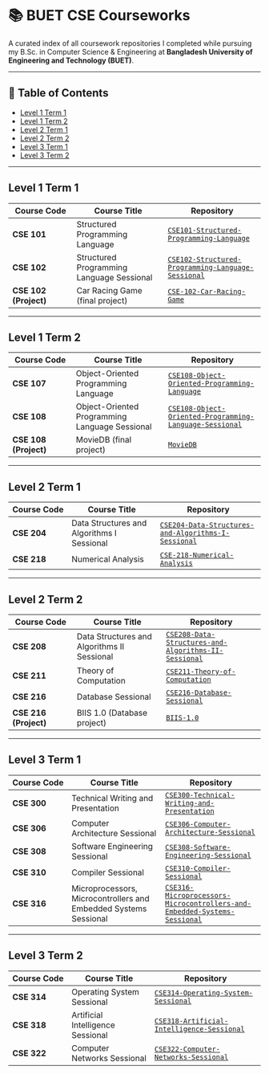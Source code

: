 # 📚 BUET CSE Courseworks

A curated index of all coursework repositories I completed while pursuing my B.Sc. in Computer Science & Engineering at **Bangladesh University of Engineering and Technology (BUET)**.

---

## 📑 Table of Contents
- [Level 1 Term 1](#level-1-term-1)
- [Level 1 Term 2](#level-1-term-2)
- [Level 2 Term 1](#level-2-term-1)
- [Level 2 Term 2](#level-2-term-2)
- [Level 3 Term 1](#level-3-term-1)
- [Level 3 Term 2](#level-3-term-2)

---

## Level 1 Term 1

| Course&nbsp;Code | Course Title | Repository |
|------------------|--------------|------------|
| **CSE 101** | Structured Programming Language | [`CSE101-Structured-Programming-Language`](https://github.com/Mushfiqur6087/CSE101-Structured-Programming-Language) |
| **CSE 102** | Structured Programming Language Sessional | [`CSE102-Structured-Programming-Language-Sessional`](https://github.com/Mushfiqur6087/CSE102-Structured-Programming-Language-Sessional) |
| **CSE 102 (Project)** | Car Racing Game (final project) | [`CSE-102-Car-Racing-Game`](https://github.com/Mushfiqur6087/CSE-102-Car-Racing-Game) |

---

## Level 1 Term 2

| Course&nbsp;Code | Course Title | Repository |
|------------------|--------------|------------|
| **CSE 107** | Object-Oriented Programming Language | [`CSE108-Object-Oriented-Programming-Language`](https://github.com/Mushfiqur6087/CSE107-Object-Oriented-Programming-Language) |
| **CSE 108** | Object-Oriented Programming Language Sessional | [`CSE108-Object-Oriented-Programming-Language-Sessional`](https://github.com/Mushfiqur6087/CSE108-Object-Oriented-Programming-Language-Sessional) |
| **CSE 108 (Project)** | MovieDB (final project) | [`MovieDB`](https://github.com/Mushfiqur6087/MovieDB) |

---

## Level 2 Term 1

| Course&nbsp;Code | Course Title | Repository |
|------------------|--------------|------------|
| **CSE 204** | Data Structures and Algorithms I Sessional | [`CSE204-Data-Structures-and-Algorithms-I-Sessional`](https://github.com/Mushfiqur6087/CSE204-Data-Structures-and-Algorithms-I-Sessional) |
| **CSE 218** | Numerical Analysis | [`CSE-218-Numerical-Analysis`](https://github.com/Mushfiqur6087/CSE-218-Numerical-Analysis) |

---

## Level 2 Term 2

| Course&nbsp;Code | Course Title | Repository |
|------------------|--------------|------------|
| **CSE 208** | Data Structures and Algorithms II Sessional | [`CSE208-Data-Structures-and-Algorithms-II-Sessional`](https://github.com/Mushfiqur6087/CSE208-Data-Structures-and-Algorithms-II-Sessional) |
| **CSE 211** | Theory of Computation | [`CSE211-Theory-of-Computation`](https://github.com/Mushfiqur6087/CSE211-Theory-of-Computation) |
| **CSE 216** | Database Sessional | [`CSE216-Database-Sessional`](https://github.com/Mushfiqur6087/CSE216-Database-Sessional) |
| **CSE 216 (Project)** | BIIS 1.0 (Database project) | [`BIIS-1.0`](https://github.com/Mushfiqur6087/BIIS-1.0) |

---

## Level 3 Term 1

| Course&nbsp;Code | Course Title | Repository |
|------------------|--------------|------------|
| **CSE 300** | Technical Writing and Presentation | [`CSE300-Technical-Writing-and-Presentation`](https://github.com/Mushfiqur6087/CSE300-Technical-Writing-and-Presentation) |
| **CSE 306** | Computer Architecture Sessional | [`CSE306-Computer-Architecture-Sessional`](https://github.com/Mushfiqur6087/CSE306-Computer-Architecture-Sessional) |
| **CSE 308** | Software Engineering Sessional | [`CSE308-Software-Engineering-Sessional`](https://github.com/Mushfiqur6087/CSE308-Software-Engineering-Sessional) |
| **CSE 310** | Compiler Sessional | [`CSE310-Compiler-Sessional`](https://github.com/Mushfiqur6087/CSE310-Compiler-Sessional) |
| **CSE 316** | Microprocessors, Microcontrollers and Embedded Systems Sessional | [`CSE316-Microprocessors-Microcontrollers-and-Embedded-Systems-Sessional`](https://github.com/Mushfiqur6087/CSE316-Microprocessors-Microcontrollers-and-Embedded-Systems-Sessional) |

---

## Level 3 Term 2

| Course&nbsp;Code | Course Title | Repository |
|------------------|--------------|------------|
| **CSE 314** | Operating System Sessional | [`CSE314-Operating-System-Sessional`](https://github.com/Mushfiqur6087/CSE314-Operating-System-Sessional) |
| **CSE 318** | Artificial Intelligence Sessional | [`CSE318-Artificial-Intelligence-Sessional`](https://github.com/Mushfiqur6087/CSE318-Artificial-Intelligence-Sessional) |
| **CSE 322** | Computer Networks Sessional | [`CSE322-Computer-Networks-Sessional`](https://github.com/Mushfiqur6087/CSE322-Computer-Networks-Sessional) |
